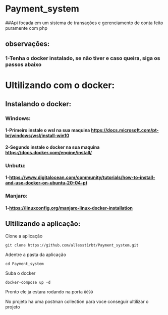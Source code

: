 # Payment_system
##Api focada em um sistema de transações e gerenciamento de conta feito puramente com php
## observaçôes:
### 1-Tenha o docker instalado, se não tiver e caso queira, siga os passos abaixo
# Ultilizando com o docker:
## Instalando o docker:
### Windows:
#### 1-Primeiro instale o wsl na sua maquina https://docs.microsoft.com/pt-br/windows/wsl/install-win10
#### 2-Segundo  instale o docker na sua maquina https://docs.docker.com/engine/install/
### Unbutu:
#### 1-https://www.digitalocean.com/community/tutorials/how-to-install-and-use-docker-on-ubuntu-20-04-pt
### Manjaro:
#### 1-https://linuxconfig.org/manjaro-linux-docker-installation
## Ultilizando a aplicação:
Clone a aplicação
````
git clone https://github.com/allesst1rbt/Payment_system.git
````
Adentre a pasta da aplicação 
````
cd Payment_system
````
Suba o docker 
````
docker-compose up -d
````

Pronto ele ja estara rodando na porta `8099`

No projeto ha uma postman collection para voce conseguir ultilizar o projeto


